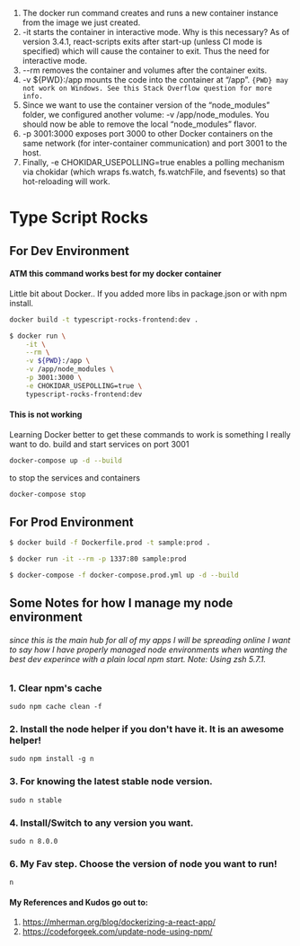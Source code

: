 1. The docker run command creates and runs a new container instance from the image we just created.
2. -it starts the container in interactive mode. Why is this necessary? As of version 3.4.1, react-scripts exits after start-up (unless CI mode is specified) which will cause the container to exit. Thus the need for interactive mode.
3. --rm removes the container and volumes after the container exits.
4. -v ${PWD}:/app mounts the code into the container at “/app”.
`{PWD} may not work on Windows. See this Stack Overflow question for more info.`
5. Since we want to use the container version of the “node_modules” folder, we configured another volume: -v /app/node_modules. You should now be able to remove the local “node_modules” flavor.
6. -p 3001:3000 exposes port 3000 to other Docker containers on the same network (for inter-container communication) and port 3001 to the host.
7. Finally, -e CHOKIDAR_USEPOLLING=true enables a polling mechanism via chokidar (which wraps fs.watch, fs.watchFile, and fsevents) so that hot-reloading will work.

# Type Script Rocks #



## For Dev Environment ##
#### ATM this command works best for my docker container ###
Little bit about Docker..
If you added more libs in package.json or with npm install.
``` bash
docker build -t typescript-rocks-frontend:dev .
```
```bash
$ docker run \
    -it \
    --rm \
    -v ${PWD}:/app \
    -v /app/node_modules \
    -p 3001:3000 \
    -e CHOKIDAR_USEPOLLING=true \
    typescript-rocks-frontend:dev
```

#### This is not working  ####
Learning Docker better to get these commands to work is something I really want to do. 
build and start services on port 3001
```bash
docker-compose up -d --build
```
to stop the services and containers
```bash 
docker-compose stop
```


## For Prod Environment ##
``` bash
$ docker build -f Dockerfile.prod -t sample:prod .
```

``` bash
$ docker run -it --rm -p 1337:80 sample:prod
```

``` bash
$ docker-compose -f docker-compose.prod.yml up -d --build
```


## Some Notes for how I manage my node environment ##

###### since this is the main hub for all of my apps I will be spreading online I want to say how I have properly managed node environments when wanting the best dev experince with a plain local npm start. Note: Using zsh 5.7.1. ######

### 1. Clear npm's cache ###
```node
sudo npm cache clean -f
```
### 2. Install the node helper if you don't have it. It is an awesome helper! ###
```node
sudo npm install -g n
```
### 3. For knowing the latest stable node version. ###
```node
sudo n stable
```
### 4. Install/Switch to any version you want. ###
```node
sudo n 8.0.0
```
### 6. My Fav step. Choose the version of node you want to run! ###
```node
n
```

#### My References and Kudos go out to: ####
1. https://mherman.org/blog/dockerizing-a-react-app/
2. https://codeforgeek.com/update-node-using-npm/
